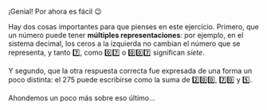 ¡Genial! Por ahora es fácil :wink:

Hay dos cosas importantes para que pienses en este ejercicio. Primero, que un número puede tener **múltiples representaciones**: por ejemplo, en el sistema decimal, los ceros a la izquierda no cambian el número que se representa, y tanto :seven:, como :zero::seven: o :zero::zero::seven: significan _siete_.

Y segundo, que la otra respuesta correcta fue expresada de una forma un poco distinta: el 275 puede escribirse como la suma de :two::zero::zero:, :seven::zero: y :five:.

Ahondemos un poco más sobre eso último...
